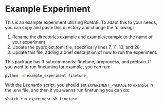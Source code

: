 # Example Experiment

This is an example experiment utilizing RoMAE. 
To adapt this to your needs, you can copy and paste this directory and change 
the following:

1. Rename the directories example and example/example to the name of your experiment
2. Update the pyproject.toml file, specifically lines 7, 11, 13, and 28
3. Update this file, adding a brief description of how to run the experiment.

This package has 3 subcommands: finetune, preprocess, and pretrain.
If you want to run finetuning for example, you can run:

```bash
python -m example_experiment finetune
```

With the Leonardo script, you should set ```EXPERIMENT_PACKAGE``` to ```example``` in the 
.env file, and then if you wanna run finetuning you can do:

```bash
sbatch run_experiment.sh finetune
```
